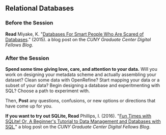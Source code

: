 ## Relational Databases

### Before the Session

**Read** Miyake, K. "[Databases For Smart People Who Are Scared of Databases](https://digitalfellows.commons.gc.cuny.edu/2015/03/11/databases-for-smart-people-who-are-scared-of-databases/)." (2015). a blog post on the *CUNY Graduate Center Digital Fellows Blog*. 
  
### After the Session  

**Spend some time giving love, care, and attention to your data.** Will you work on designing your metadata scheme and actually assembling your dataset? Clean some data with OpenRefine? Start mapping your data or a subset of your data? Begin designing a database and experitmenting with SQL? Choose a path to experiment with.  
  
Then, **Post** any questions, confusions, or new options or directions that have come up for you.  

**If you want to try out SQLite, Read** Phillips, I. (2016). "[Fun Times with SQLite! Or, A Beginner's Tutorial to Data Management and Databases with SQL](https://digitalfellows.commons.gc.cuny.edu/2016/04/08/fun-times-with-sqlite-or-a-beginners-tutorial-to-data-management-and-databases-with-sql/)," a blog post on the *CUNY Graduate Center Digital Fellows Blog*. 

